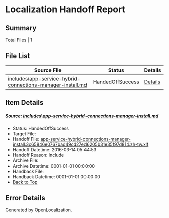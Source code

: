 # <a name='report-top'></a> Localization Handoff Report

## Summary
 Total Files | 1

## File List
 Source File | Status | Details 
 ----------- | ------ | ------- 
 [includes\app-service-hybrid-connections-manager-install.md](https://github.com/OpenLocalizationTest/azuretest/blob/d5fac9e14feff772e13fc018255f8186ed2876f9/includes/app-service-hybrid-connections-manager-install.md) | HandedOffSuccess | [Details](#194e4bed98b348b5b4d6e1843477d856a67f1b8216665)

## Item Details
##### <a name='194e4bed98b348b5b4d6e1843477d856a67f1b8216665'></a> Source: [includes\app-service-hybrid-connections-manager-install.md](https://github.com/OpenLocalizationTest/azuretest/blob/d5fac9e14feff772e13fc018255f8186ed2876f9/includes/app-service-hybrid-connections-manager-install.md)
* Status: HandedOffSuccess
* Target File: 
* Handoff File: [app-service-hybrid-connections-manager-install.3c65846e0767bad49cd27ed6205b31e35f97d814.zh-tw.xlf](https://github.com/OpenLocalizationTest/azuretest.handoff/blob/bc63d11268f86e4bb37c3e11d875b28d62f91cea/ol-handoff/OpenLocalizationTest/azuretest.zh-tw/master/ht/app-service-hybrid-connections-manager-install.3c65846e0767bad49cd27ed6205b31e35f97d814.zh-tw.xlf)
* Handoff Datetime: 2016-03-14 05:44:53
* Handoff Reason: Include
* Archive File: 
* Archive Datetime: 0001-01-01 00:00:00
* Handback File: 
* Handback Datetime: 0001-01-01 00:00:00
* [Back to Top](#report-top)


## Error Details

Generated by OpenLocalization.
